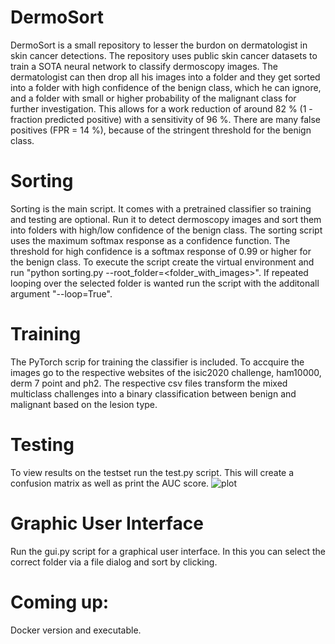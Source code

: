 # DermoSort
DermoSort is a small repository to lesser the burdon on dermatologist in skin cancer detections. The repository uses public skin cancer datasets to train a SOTA neural network to classify dermoscopy images. The dermatologist can then drop all his images into a folder and they get sorted into a folder with high confidence of the benign class, which he can ignore, and a folder with small or higher probability of the malignant class for further investigation. This allows for a work reduction of around 82 % (1 - fraction predicted positive) with a sensitivity of 96 %. There are many false positives (FPR = 14 %), because of the stringent threshold for the benign class.
# Sorting
Sorting is the main script. It comes with a pretrained classifier so training and testing are optional. Run it to detect dermoscopy images and sort them into folders with high/low confidence of the benign class. The sorting script uses the maximum softmax response as a confidence function. The threshold for high confidence is a softmax response of 0.99 or higher for the benign class. To execute the script create the virtual environment and run "python sorting.py --root_folder=<folder_with_images>". If repeated looping over the selected folder is wanted run the script with the additonall argument "--loop=True".
# Training
The PyTorch scrip for training the classifier is included. To accquire the images go to the respective websites of the isic2020 challenge, ham10000, derm 7 point and ph2. The respective csv files transform the mixed multiclass challenges into a binary classification between benign and malignant based on the lesion type.
# Testing
To view results on the testset run the test.py script. This will create a confusion matrix as well as print the AUC score.
![plot](https://github.com/Levin-Kobelke/DermoSort/edit/master/confMat.png?raw=true)

# Graphic User Interface
Run the gui.py script for a graphical user interface. In this you can select the correct folder via a file dialog and sort by clicking. 
# Coming up:
Docker version and executable.
